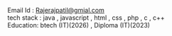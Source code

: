 Email Id : Rajerajpatil@gmial.com
<br>
tech stack : java , javascript , html , css , php , c , c++
<br>
Education: btech (IT)(2026) , Diploma (IT)(2023)
